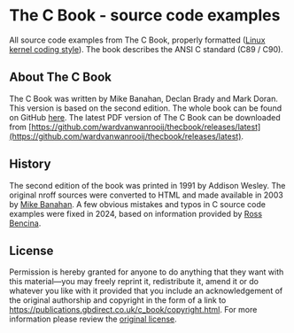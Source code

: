 # The C Book - source code examples
All source code examples from The C Book, properly formatted ([Linux kernel coding style](https://www.kernel.org/doc/html/latest/process/coding-style.html)). The book describes the ANSI C standard (C89 / C90).

## About The C Book
The C Book was written by Mike Banahan, Declan Brady and Mark Doran. This version is based on the second edition. The whole book can be found on GitHub [here](https://github.com/wardvanwanrooij/thecbook). The latest PDF version of The C Book can be downloaded from [https://github.com/wardvanwanrooij/thecbook/releases/latest](https://github.com/wardvanwanrooij/thecbook/releases/latest).

## History
The second edition of the book was printed in 1991 by Addison Wesley. The original nroff sources were converted to HTML and made available in 2003 by [Mike Banahan](https://publications.gbdirect.co.uk/c_book/copyright.html). A few obvious mistakes and typos in C source code examples were fixed in 2024, based on information provided by [Ross Bencina](http://www.rossbencina.com/).

## License
Permission is hereby granted for anyone to do anything that they want with this material—you may freely reprint it, redistribute it, amend it or do whatever you like with it provided that you include an acknowledgement of the original authorship and copyright in the form of a link to https://publications.gbdirect.co.uk/c_book/copyright.html.
For more information please review the [original license](./LICENSE).

